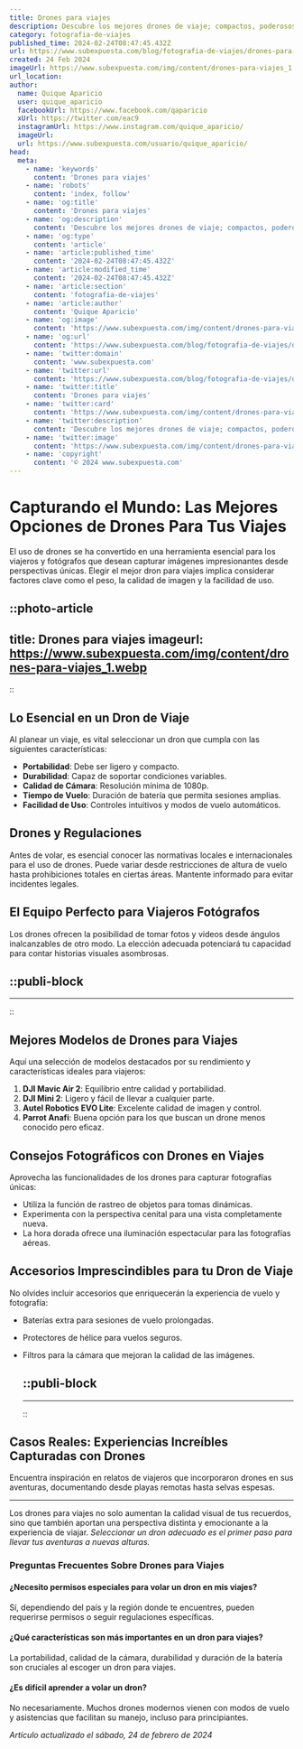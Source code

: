 ```yaml
---
title: Drones para viajes
description: Descubre los mejores drones de viaje; compactos, poderosos y perfectos para capturar tus aventuras con asombrosa calidad aérea.
category: fotografia-de-viajes
published_time: 2024-02-24T08:47:45.432Z
url: https://www.subexpuesta.com/blog/fotografia-de-viajes/drones-para-viajes
created: 24 Feb 2024
imageUrl: https://www.subexpuesta.com/img/content/drones-para-viajes_1.webp
url_location:
author:
  name: Quique Aparicio
  user: quique_aparicio
  facebookUrl: https://www.facebook.com/qaparicio
  xUrl: https://twitter.com/eac9
  instagramUrl: https://www.instagram.com/quique_aparicio/
  imageUrl: 
  url: https://www.subexpuesta.com/usuario/quique_aparicio/
head:
  meta:
    - name: 'keywords'
      content: 'Drones para viajes'
    - name: 'robots'
      content: 'index, follow'
    - name: 'og:title'
      content: 'Drones para viajes'
    - name: 'og:description'
      content: 'Descubre los mejores drones de viaje; compactos, poderosos y perfectos para capturar tus aventuras con asombrosa calidad aérea.'
    - name: 'og:type'
      content: 'article'
    - name: 'article:published_time'
      content: '2024-02-24T08:47:45.432Z'
    - name: 'article:modified_time'
      content: '2024-02-24T08:47:45.432Z'
    - name: 'article:section'
      content: 'fotografia-de-viajes'
    - name: 'article:author'
      content: 'Quique Aparicio'
    - name: 'og:image'
      content: 'https://www.subexpuesta.com/img/content/drones-para-viajes_1.webp'
    - name: 'og:url'
      content: 'https://www.subexpuesta.com/blog/fotografia-de-viajes/drones-para-viajes'
    - name: 'twitter:domain'
      content: 'www.subexpuesta.com'
    - name: 'twitter:url'
      content: 'https://www.subexpuesta.com/blog/fotografia-de-viajes/drones-para-viajes'
    - name: 'twitter:title'
      content: 'Drones para viajes'
    - name: 'twitter:card'
      content: 'https://www.subexpuesta.com/img/content/drones-para-viajes_1.webp'
    - name: 'twitter:description'
      content: 'Descubre los mejores drones de viaje; compactos, poderosos y perfectos para capturar tus aventuras con asombrosa calidad aérea.'
    - name: 'twitter:image'
      content: 'https://www.subexpuesta.com/img/content/drones-para-viajes_1.webp'
    - name: 'copyright'
      content: '© 2024 www.subexpuesta.com'
---
```

# Capturando el Mundo: Las Mejores Opciones de Drones Para Tus Viajes

El uso de drones se ha convertido en una herramienta esencial para los viajeros y fotógrafos que desean capturar imágenes impresionantes desde perspectivas únicas. Elegir el mejor dron para viajes implica considerar factores clave como el peso, la calidad de imagen y la facilidad de uso.


::photo-article
---
title: Drones para viajes
imageurl: https://www.subexpuesta.com/img/content/drones-para-viajes_1.webp
---
::


## Lo Esencial en un Dron de Viaje

Al planear un viaje, es vital seleccionar un dron que cumpla con las siguientes características:

- **Portabilidad**: Debe ser ligero y compacto.
- **Durabilidad**: Capaz de soportar condiciones variables.
- **Calidad de Cámara**: Resolución mínima de 1080p.
- **Tiempo de Vuelo**: Duración de batería que permita sesiones amplias.
- **Facilidad de Uso**: Controles intuitivos y modos de vuelo automáticos.

## Drones y Regulaciones

Antes de volar, es esencial conocer las normativas locales e internacionales para el uso de drones. Puede variar desde restricciones de altura de vuelo hasta prohibiciones totales en ciertas áreas. Mantente informado para evitar incidentes legales.

## El Equipo Perfecto para Viajeros Fotógrafos

Los drones ofrecen la posibilidad de tomar fotos y videos desde ángulos inalcanzables de otro modo. La elección adecuada potenciará tu capacidad para contar historias visuales asombrosas.


  ::publi-block
  ---
  ---
  ::
  
  
## Mejores Modelos de Drones para Viajes

Aquí una selección de modelos destacados por su rendimiento y características ideales para viajeros:

1. **DJI Mavic Air 2**: Equilibrio entre calidad y portabilidad.
2. **DJI Mini 2**: Ligero y fácil de llevar a cualquier parte.
3. **Autel Robotics EVO Lite**: Excelente calidad de imagen y control.
4. **Parrot Anafi**: Buena opción para los que buscan un drone menos conocido pero eficaz.

## Consejos Fotográficos con Drones en Viajes

Aprovecha las funcionalidades de los drones para capturar fotografías únicas:

- Utiliza la función de rastreo de objetos para tomas dinámicas.
- Experimenta con la perspectiva cenital para una vista completamente nueva.
- La hora dorada ofrece una iluminación espectacular para las fotografías aéreas.

## Accesorios Imprescindibles para tu Dron de Viaje

No olvides incluir accesorios que enriquecerán la experiencia de vuelo y fotografía:

- Baterías extra para sesiones de vuelo prolongadas.
- Protectores de hélice para vuelos seguros.
- Filtros para la cámara que mejoran la calidad de las imágenes.


  ::publi-block
  ---
  ---
  ::
  
  
## Casos Reales: Experiencias Increíbles Capturadas con Drones

Encuentra inspiración en relatos de viajeros que incorporaron drones en sus aventuras, documentando desde playas remotas hasta selvas espesas.

---

Los drones para viajes no solo aumentan la calidad visual de tus recuerdos, sino que también aportan una perspectiva distinta y emocionante a la experiencia de viajar. *Seleccionar un dron adecuado es el primer paso para llevar tus aventuras a nuevas alturas.*

### Preguntas Frecuentes Sobre Drones para Viajes

#### ¿Necesito permisos especiales para volar un dron en mis viajes?
Sí, dependiendo del país y la región donde te encuentres, pueden requerirse permisos o seguir regulaciones específicas.

#### ¿Qué características son más importantes en un dron para viajes?
La portabilidad, calidad de la cámara, durabilidad y duración de la batería son cruciales al escoger un dron para viajes.

#### ¿Es difícil aprender a volar un dron?
No necesariamente. Muchos drones modernos vienen con modos de vuelo y asistencias que facilitan su manejo, incluso para principiantes.

_Artículo actualizado el sábado, 24 de febrero de 2024_